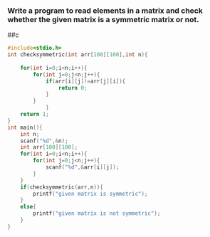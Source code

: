 ### Write a program to read elements in a matrix and check whether the given matrix is a symmetric matrix or not.
##c
```c
#include<stdio.h>
int checksymmetric(int arr[100][100],int n){
    
    for(int i=0;i<n;i++){
        for(int j=0;j<n;j++){
            if(arr[i][j]!=arr[j][i]){
                return 0;
            }
        }
            }
    return 1;
}
int main(){
    int n;
    scanf("%d",&n);
    int arr[100][100];
    for(int i=0;i<n;i++){
        for(int j=0;j<n;j++){
            scanf("%d",&arr[i][j]);
        }
    }
    if(checksymmetric(arr,n)){
        printf("given matrix is symmetric");
    }
    else{
        printf("given matrix is not symmetric");
    }
}
```
